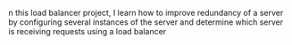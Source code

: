 n this load balancer project, I learn how to improve redundancy of a server by configuring several instances of the server and determine which server is receiving requests using  a load balancer
